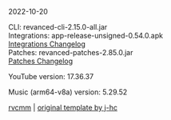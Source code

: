 2022-10-20
  
CLI: revanced-cli-2.15.0-all.jar  
Integrations: app-release-unsigned-0.54.0.apk  
[Integrations Changelog](https://github.com/revanced/revanced-integrations/releases/tag/v0.54.0)  
Patches: revanced-patches-2.85.0.jar  
[Patches Changelog](https://github.com/revanced/revanced-patches/releases/tag/v2.85.0)  

YouTube version: 17.36.37  

Music (arm64-v8a) version: 5.29.52  

[rvcmm](https://github.com/thrwKappu/rvcmm) | [original template by j-hc](https://github.com/j-hc/revanced-magisk-module)
